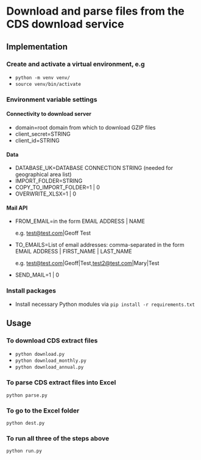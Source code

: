 # Download and parse files from the CDS download service

## Implementation

### Create and activate a virtual environment, e.g

  - `python -m venv venv/`
  - `source venv/bin/activate`

### Environment variable settings

#### Connectivity to download server

- domain=root domain from which to download GZIP files
- client_secret=STRING
- client_id=STRING

#### Data

- DATABASE_UK=DATABASE CONNECTION STRING (needed for geographical area list)
- IMPORT_FOLDER=STRING
- COPY_TO_IMPORT_FOLDER=1 | 0
- OVERWRITE_XLSX=1 | 0

#### Mail API
- FROM_EMAIL=in the form EMAIL ADDRESS | NAME

  e.g. test@test.com|Geoff Test

- TO_EMAILS=List of email addresses: comma-separated in the form EMAIL ADDRESS | FIRST_NAME | LAST_NAME

  e.g. test@test.com|Geoff|Test,test2@test.com|Mary|Test

- SEND_MAIL=1 | 0

### Install packages

- Install necessary Python modules via `pip install -r requirements.txt`

## Usage

### To download CDS extract files
- `python download.py`
- `python download_monthly.py`
- `python download_annual.py`

### To parse CDS extract files into Excel
`python parse.py`

### To go to the Excel folder
`python dest.py`

### To run all three of the steps above
`python run.py`
